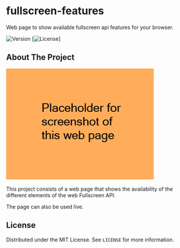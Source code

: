 # fullscreen-features

Web page to show available fullscreen api features for your browser.


![Version](https://img.shields.io/badge/version-1.0.0-blue.svg?cacheSeconds=2592000)
[![License](https://img.shields.io/badge/License-MIT-yellow.svg)]

## About The Project

![Screenshot](assets/screenshot.jpg "Screenshot of the demo page")

This project consists of a web page that shows the availability of the different elements of the web Fullscreen API.

The page can also be used live.

## License

Distributed under the MIT License. See `LICENSE` for more information.
